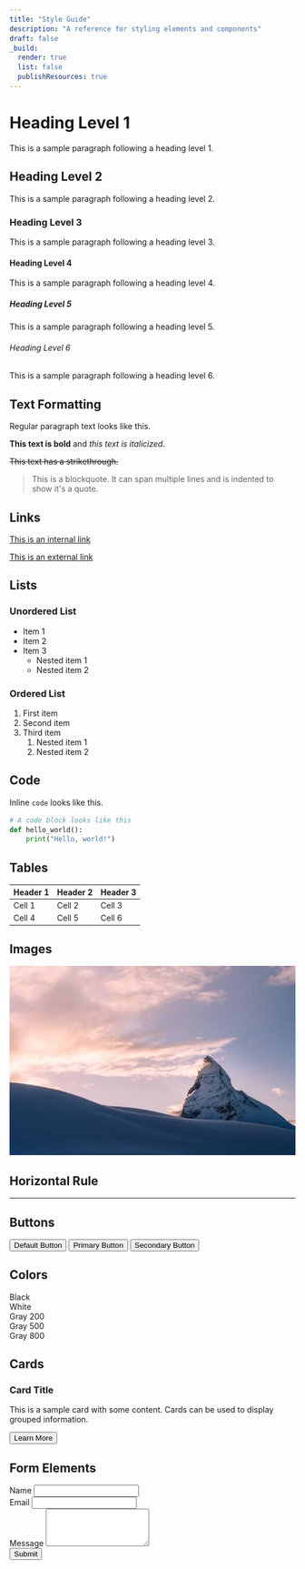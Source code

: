 ```yaml
---
title: "Style Guide"
description: "A reference for styling elements and components"
draft: false
_build:
  render: true
  list: false
  publishResources: true
---
```


# Heading Level 1
This is a sample paragraph following a heading level 1.

## Heading Level 2
This is a sample paragraph following a heading level 2.

### Heading Level 3
This is a sample paragraph following a heading level 3.

#### Heading Level 4
This is a sample paragraph following a heading level 4.

##### Heading Level 5
This is a sample paragraph following a heading level 5.

###### Heading Level 6
This is a sample paragraph following a heading level 6.

## Text Formatting

Regular paragraph text looks like this.

**This text is bold** and *this text is italicized*.

~~This text has a strikethrough.~~

> This is a blockquote. It can span multiple lines and is indented to show it's a quote.

## Links

[This is an internal link](/about)

[This is an external link](https://example.com)

## Lists

### Unordered List
- Item 1
- Item 2
- Item 3
  - Nested item 1
  - Nested item 2

### Ordered List
1. First item
2. Second item
3. Third item
   1. Nested item 1
   2. Nested item 2

## Code

Inline `code` looks like this.

```python
# A code block looks like this
def hello_world():
    print("Hello, world!")
```

## Tables

| Header 1 | Header 2 | Header 3 |
|----------|----------|----------|
| Cell 1   | Cell 2   | Cell 3   |
| Cell 4   | Cell 5   | Cell 6   |

## Images

![Alt text for image](placeholder.jpg)
## Horizontal Rule

---

## Buttons

<button class="btn">Default Button</button>
<button class="btn btn-primary">Primary Button</button>
<button class="btn btn-secondary">Secondary Button</button>

## Colors

<div class="flex flex-wrap gap-4 mb-6">
  <div class="w-24 h-24 bg-black flex items-center justify-center text-white">Black</div>
  <div class="w-24 h-24 bg-white border flex items-center justify-center">White</div>
  <div class="w-24 h-24 bg-gray-200 flex items-center justify-center">Gray 200</div>
  <div class="w-24 h-24 bg-gray-500 flex items-center justify-center text-white">Gray 500</div>
  <div class="w-24 h-24 bg-gray-800 flex items-center justify-center text-white">Gray 800</div>
</div>

## Cards

<div class="bg-white p-6 rounded-lg shadow-md mb-6">
  <h3 class="text-xl font-bold mb-2">Card Title</h3>
  <p class="mb-4">This is a sample card with some content. Cards can be used to display grouped information.</p>
  <button class="btn">Learn More</button>
</div>

## Form Elements

<form class="space-y-4 mb-6">
  <div>
    <label for="name" class="block mb-2">Name</label>
    <input type="text" id="name" class="w-full px-3 py-2 border rounded">
  </div>
  
  <div>
    <label for="email" class="block mb-2">Email</label>
    <input type="email" id="email" class="w-full px-3 py-2 border rounded">
  </div>
  
  <div>
    <label for="message" class="block mb-2">Message</label>
    <textarea id="message" rows="4" class="w-full px-3 py-2 border rounded"></textarea>
  </div>
  
  <div>
    <button type="submit" class="btn">Submit</button>
  </div>
</form>